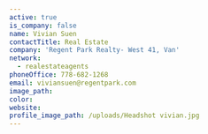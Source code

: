 ```yaml
---
active: true
is_company: false
name: Vivian Suen
contactTitle: Real Estate
company: 'Regent Park Realty- West 41, Van'
network:
  - realestateagents
phoneOffice: 778-682-1268
email: viviansuen@regentpark.com
image_path:
color:
website:
profile_image_path: /uploads/Headshot vivian.jpg
---
```

